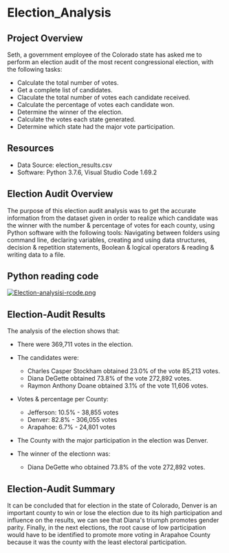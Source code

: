 # Election_Analysis

## Project Overview

Seth, a government employee of the Colorado state has asked me to perform an election audit of the most recent congressional election, with the following tasks:

* Calculate the total number of votes.
* Get a complete list of candidates.
* Claculate the total number of votes each candidate received.
* Calculate the percentage of votes each candidate won.
* Determine the winner of the election.
* Calculate the votes each state generated.
* Determine which state had the major vote participation.

## Resources 

* Data Source: election_results.csv
* Software: Python 3.7.6, Visual Studio Code 1.69.2

## Election Audit Overview

The purpose of this election audit analysis was to get the accurate information from the dataset given in order to realize which candidate was the winner with the number & percentage of votes for each county, using Python software with the following tools: Navigating between folders using command line, declaring variables, creating and using data structures, decision & repetition statements, Boolean & logical operators & reading & writing data to a file.

## Python reading code 

[![Election-analysisi-rcode.png](https://i.postimg.cc/QdVPmZcK/Election-analysisi-rcode.png)](https://postimg.cc/18hJRTCy)

## Election-Audit Results 
The analysis of the election shows that:
- There were 369,711 votes in the election.

- The candidates were:
  - Charles Casper Stockham obtained 23.0% of the vote 85,213 votes.
  - Diana DeGette obtained 73.8% of the vote 272,892 votes.
  - Raymon Anthony Doane obtained 3.1% of the vote 11,606 votes. 

- Votes & percentage per County:
  - Jefferson: 10.5% - 38,855 votes
  - Denver: 82.8% - 306,055 votes
  - Arapahoe: 6.7% - 24,801 votes

- The County with the major participation in the election was Denver.

- The winner of the electionn was:
  - Diana DeGette who obtained 73.8% of the vote 272,892 votes.
  
## Election-Audit Summary 
It can be concluded that for election in the state of Colorado, Denver is an important county to win or lose the election due to its high participation and influence on the results, we can see that Diana's triumph promotes gender parity. Finally, in the next elections, the root cause of low participation would have to be identified to promote more voting in Arapahoe County because it was the county with the least electoral participation.
